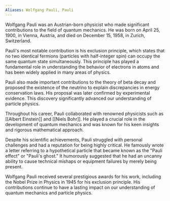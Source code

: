 ```yaml
---
Aliases: Wolfgang Pauli, Pauli
---
```


Wolfgang Pauli was an Austrian-born physicist who made significant contributions to the field of quantum mechanics. He was born on April 25, 1900, in Vienna, Austria, and died on December 15, 1958, in Zurich, Switzerland.

Pauli's most notable contribution is his exclusion principle, which states that no two identical fermions (particles with half-integer spin) can occupy the same quantum state simultaneously. This principle has played a fundamental role in understanding the behavior of electrons in atoms and has been widely applied in many areas of physics.

Pauli also made important contributions to the theory of beta decay and proposed the existence of the neutrino to explain discrepancies in energy conservation laws. His proposal was later confirmed by experimental evidence. This discovery significantly advanced our understanding of particle physics.

Throughout his career, Pauli collaborated with renowned physicists such as [[Albert Einstein]] and [[Niels Bohr]]. He played a crucial role in the development of quantum mechanics and was known for his keen insights and rigorous mathematical approach.

Despite his scientific achievements, Pauli struggled with personal challenges and had a reputation for being highly critical. He famously wrote a letter referring to a hypothetical particle that became known as the "Pauli effect" or "Pauli's ghost." It humorously suggested that he had an uncanny ability to cause technical mishaps or equipment failures by merely being present.

Wolfgang Pauli received several prestigious awards for his work, including the Nobel Prize in Physics in 1945 for his exclusion principle. His contributions continue to have a lasting impact on our understanding of quantum mechanics and particle physics.
